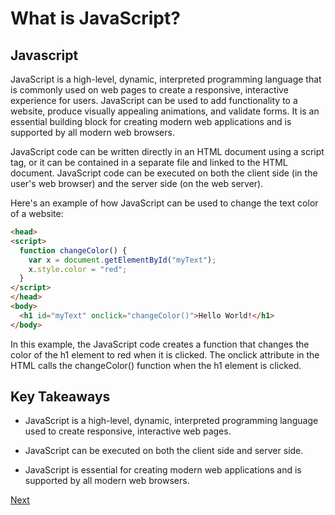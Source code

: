 # What is JavaScript?


## Javascript

JavaScript is a high-level, dynamic, interpreted programming language that is commonly used on web pages to create a responsive, interactive experience for users. JavaScript can be used to add functionality to a website, produce visually appealing animations, and validate forms. It is an essential building block for creating modern web applications and is supported by all modern web browsers.

JavaScript code can be written directly in an HTML document using a script tag, or it can be contained in a separate file and linked to the HTML document. JavaScript code can be executed on both the client side (in the user's web browser) and the server side (on the web server).

Here's an example of how JavaScript can be used to change the text color of a website:

```html
<head> 
<script>
  function changeColor() { 
    var x = document.getElementById("myText"); 
    x.style.color = "red"; 
  } 
</script> 
</head> 
<body>
  <h1 id="myText" onclick="changeColor()">Hello World!</h1> 
</body>
```

In this example, the JavaScript code creates a function that changes the color of the h1 element to red when it is clicked. The onclick attribute in the HTML calls the changeColor() function when the h1 element is clicked.

## Key Takeaways

- JavaScript is a high-level, dynamic, interpreted programming language used to create responsive, interactive web pages.
    
- JavaScript can be executed on both the client side and server side.
    
- JavaScript is essential for creating modern web applications and is supported by all modern web browsers.

[Next](where-is-javascript-used.md)